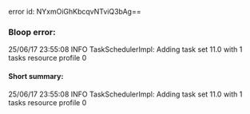error id: NYxmOiGhKbcqvNTviQ3bAg==
### Bloop error:

25/06/17 23:55:08 INFO TaskSchedulerImpl: Adding task set 11.0 with 1 tasks resource profile 0
#### Short summary: 

25/06/17 23:55:08 INFO TaskSchedulerImpl: Adding task set 11.0 with 1 tasks resource profile 0